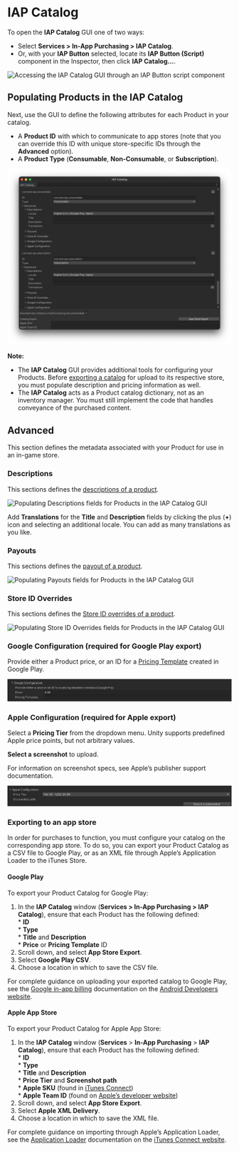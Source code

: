 # IAP Catalog

To open the __IAP Catalog__ GUI one of two ways:

* Select  __Services &gt; In-App Purchasing &gt; IAP Catalog__.
* Or, with your __IAP Button__ selected, locate its __IAP Button (Script)__ component in the Inspector, then click __IAP Catalog…__.

![Accessing the **IAP Catalog** GUI through an **IAP Button** script component](images/OpenCatalogGUI.png)

## Populating Products in the IAP Catalog

Next, use the GUI to define the following attributes for each Product in your catalog.

* A __Product ID__ with which to communicate to app stores (note that you can override this ID with unique store-specific IDs through the __Advanced__ option).
* A __Product Type__ (__Consumable__, __Non-Consumable__, or __Subscription__).

![Populating Product information in the **IAP Catalog** GUI](images/IAPCatalogGUI.png)

**Note:**
- The __IAP Catalog__ GUI provides additional tools for configuring your Products. Before [exporting a catalog](#Exporting-to-an-app-store) for upload to its respective store, you must populate description and pricing information as well.
- The __IAP Catalog__ acts as a Product catalog dictionary, not as an inventory manager. You must still implement the code that handles conveyance of the purchased content.

## Advanced
This section defines the metadata associated with your Product for use in an in-game store.

### Descriptions
This sections defines the [descriptions of a product](DefiningProductsOverview.md#Descriptions).

![Populating **Descriptions** fields for Products in the **IAP Catalog** GUI](images/ProductDescription.png)

Add __Translations__ for the __Title__ and __Description__ fields by clicking the plus (__+__) icon and selecting an additional locale. You can add as many translations as you like.

### Payouts
This sections defines the [payout of a product](DefiningProductsOverview.md#Payouts).

![Populating **Payouts** fields for Products in the **IAP Catalog** GUI](images/Payouts.png)

### Store ID Overrides
This sections defines the [Store ID overrides of a product](DefiningProductsOverview.md#Store-ID-Overrides).

![Populating **Store ID Overrides** fields for Products in the **IAP Catalog** GUI](images/StoreIdOverride.png)

### Google Configuration (required for Google Play export)
Provide either a Product price, or an ID for a [Pricing Template](https://support.google.com/googleplay/android-developer/answer/6334373) created in Google Play.

![Populating **Google Configuration** fields for Products in the **IAP Catalog** GUI.](images/GoogleConfig.png)

### Apple Configuration (required for Apple export)
Select a **Pricing Tier** from the dropdown menu. Unity supports predefined Apple price points, but not arbitrary values.

__Select a screenshot__ to upload.

For information on screenshot specs, see Apple’s publisher support documentation.

![Populating **Apple Configuration** fields for Products in the **IAP Catalog** GUI.](images/AppleConfig.png)

### Exporting to an app store
In order for purchases to function, you must configure your catalog on the corresponding app store. To do so, you can export your Product Catalog as a CSV file to Google Play, or as an XML file through Apple’s Application Loader to the iTunes Store.

#### Google Play
To export your Product Catalog for Google Play:

1. In the __IAP Catalog__ window (__Services &gt; In-App Purchasing &gt; IAP Catalog__), ensure that each Product has the following defined:<br/>* __ID__ <br/>* __Type__ <br/>* __Title__ and __Description__ <br/>* __Price__ or __Pricing Template__ ID
2. Scroll down, and select __App Store Export__.
3. Select __Google Play CSV__.
4. Choose a location in which to save the CSV file.

For complete guidance on uploading your exported catalog to Google Play, see the [Google in-app billing](https://developer.android.com/google/play/billing/billing_admin.html#billing-list-setup) documentation on the [Android Developers website](https://developer.android.com).

#### Apple App Store
To export your Product Catalog for Apple App Store:

1. In the **IAP Catalog** window (**Services** &gt; **In-App Purchasing** &gt; **IAP Catalog**), ensure that each Product has the following defined:<br/>* **ID** <br/>* **Type** <br/>* **Title** and **Description** <br/>* **Price Tier** and **Screenshot path** <br/>*
   **Apple SKU** (found in [iTunes Connect](https://itunesconnect.apple.com)) <br/>* **Apple Team ID** (found on [Apple’s developer website](https://developer.apple.com))
2. Scroll down, and select **App Store Export**.
3. Select **Apple XML Delivery**.
4. Choose a location in which to save the XML file.

For complete guidance on importing through Apple’s Application Loader, see the [Application Loader](https://itunesconnect.apple.com/docs/UsingApplicationLoader.pdf) documentation on the [iTunes Connect website](https://itunesconnect.apple.com).
